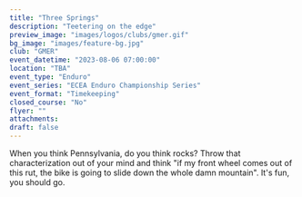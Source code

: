 ```yaml
---
title: "Three Springs"
description: "Teetering on the edge"
preview_image: "images/logos/clubs/gmer.gif"
bg_image: "images/feature-bg.jpg"
club: "GMER"
event_datetime: "2023-08-06 07:00:00"
location: "TBA"
event_type: "Enduro"
event_series: "ECEA Enduro Championship Series"
event_format: "Timekeeping"
closed_course: "No"
flyer: ""
attachments:
draft: false
---
```


When you think Pennsylvania, do you think rocks? Throw that characterization out of your mind and think "if my front wheel comes out of this rut, the bike is going to slide down the whole damn mountain". It's fun, you should go.